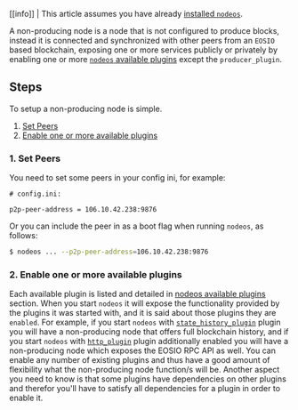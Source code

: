
[[info]]
| This article assumes you have already [installed `nodeos`](../../01_install/index.md).

A non-producing node is a node that is not configured to produce blocks, instead it is connected and synchronized with other peers from an `EOSIO` based blockchain, exposing one or more services publicly or privately by enabling one or more [`nodeos` available plugins](../../03_plugins/index.md) except the `producer_plugin`.

## Steps
To setup a non-producing node is simple. 

1. [Set Peers](#1-set-peers)
2. [Enable one or more available plugins](#2-enable-one-or-more-available-plugins)

### 1. Set Peers

You need to set some peers in your config ini, for example:

```console
# config.ini:

p2p-peer-address = 106.10.42.238:9876
```

Or you can include the peer in as a boot flag when running `nodeos`, as follows:

```sh
$ nodeos ... --p2p-peer-address=106.10.42.238:9876
```

### 2. Enable one or more available plugins

Each available plugin is listed and detailed in [nodeos available plugins](../../03_plugins/index.md) section.
When you start `nodeos` it will expose the functionality provided by the plugins it was started with, and it is said about those plugins they are `enabled`. For example, if you start `nodeos` with [`state_history_plugin`](state_history_plugin/index.md) plugin you will have a non-producing node that offers full blockchain history, and if you start `nodeos` with [`http_plugin`](http_plugin/index.md) plugin additionally enabled you will have a non-producing node which exposes the EOSIO RPC API as well. You can enable any number of existing plugins and thus have a good amount of flexibility what the non-producing node function/s will be. Another aspect you need to know is that some plugins have dependencies on other plugins and therefor you'll have to satisfy all dependencies for a plugin in order to enable it.

